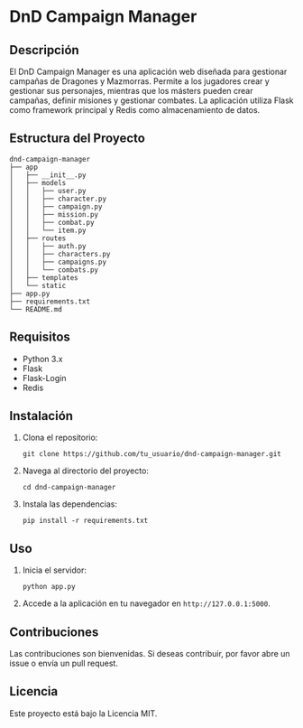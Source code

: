 # DnD Campaign Manager

## Descripción
El DnD Campaign Manager es una aplicación web diseñada para gestionar campañas de Dragones y Mazmorras. Permite a los jugadores crear y gestionar sus personajes, mientras que los másters pueden crear campañas, definir misiones y gestionar combates. La aplicación utiliza Flask como framework principal y Redis como almacenamiento de datos.

## Estructura del Proyecto
```
dnd-campaign-manager
├── app
│   ├── __init__.py
│   ├── models
│   │   ├── user.py
│   │   ├── character.py
│   │   ├── campaign.py
│   │   ├── mission.py
│   │   ├── combat.py
│   │   └── item.py
│   ├── routes
│   │   ├── auth.py
│   │   ├── characters.py
│   │   ├── campaigns.py
│   │   └── combats.py
│   ├── templates
│   └── static
├── app.py
├── requirements.txt
└── README.md
```

## Requisitos
- Python 3.x
- Flask
- Flask-Login
- Redis

## Instalación
1. Clona el repositorio:
   ```
   git clone https://github.com/tu_usuario/dnd-campaign-manager.git
   ```
2. Navega al directorio del proyecto:
   ```
   cd dnd-campaign-manager
   ```
3. Instala las dependencias:
   ```
   pip install -r requirements.txt
   ```

## Uso
1. Inicia el servidor:
   ```
   python app.py
   ```
2. Accede a la aplicación en tu navegador en `http://127.0.0.1:5000`.

## Contribuciones
Las contribuciones son bienvenidas. Si deseas contribuir, por favor abre un issue o envía un pull request.

## Licencia
Este proyecto está bajo la Licencia MIT.